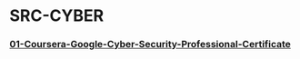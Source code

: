 # SRC-CYBER

### [01-Coursera-Google-Cyber-Security-Professional-Certificate](https://github.com/omeatai/src-AI-Software/blob/main/src-cyber/courses/01-Google-Cyber-Security-Professional-Certificate-Coursera.md)

